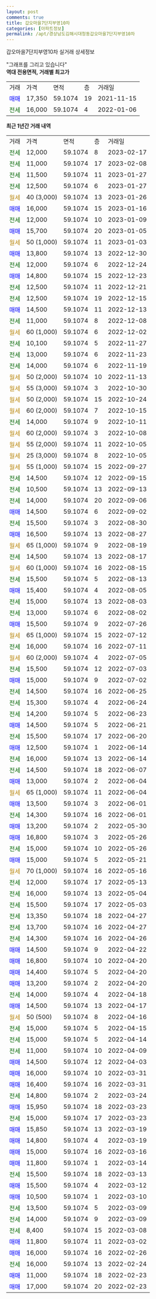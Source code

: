 ```yaml
---
layout: post
comments: true
title: 갑오마을7단지부영10차
categories: [아파트정보]
permalink: /apt/경상남도김해시대청동갑오마을7단지부영10차
---
```


갑오마을7단지부영10차 실거래 상세정보

<script type="text/javascript">
  google.charts.load('current', {'packages':['line', 'corechart']});
  google.charts.setOnLoadCallback(drawChart);

  function drawChart() {
    var data = new google.visualization.DataTable();
    data.addColumn('date', '거래일');
    data.addColumn('number', "매매");
    data.addColumn('number', "전세");
    data.addColumn('number', "전매");

    data.addRows([[new Date(Date.parse("2023-02-17")), null, 12000, null], [new Date(Date.parse("2023-02-08")), null, 11000, null], [new Date(Date.parse("2023-01-27")), null, 11500, null], [new Date(Date.parse("2023-01-27")), null, 12500, null], [new Date(Date.parse("2023-01-26")), null, null, null], [new Date(Date.parse("2023-01-16")), 16000, null, null], [new Date(Date.parse("2023-01-09")), null, 12000, null], [new Date(Date.parse("2023-01-05")), 15700, null, null], [new Date(Date.parse("2023-01-03")), null, null, null], [new Date(Date.parse("2022-12-30")), 13800, null, null], [new Date(Date.parse("2022-12-24")), null, 12000, null], [new Date(Date.parse("2022-12-23")), 14800, null, null], [new Date(Date.parse("2022-12-21")), null, 12500, null], [new Date(Date.parse("2022-12-15")), null, 12500, null], [new Date(Date.parse("2022-12-13")), 14500, null, null], [new Date(Date.parse("2022-12-08")), null, 11000, null], [new Date(Date.parse("2022-12-02")), null, null, null], [new Date(Date.parse("2022-11-27")), null, 10100, null], [new Date(Date.parse("2022-11-23")), null, 13000, null], [new Date(Date.parse("2022-11-19")), null, 14000, null], [new Date(Date.parse("2022-11-13")), null, null, null], [new Date(Date.parse("2022-10-30")), null, null, null], [new Date(Date.parse("2022-10-24")), null, null, null], [new Date(Date.parse("2022-10-15")), null, null, null], [new Date(Date.parse("2022-10-11")), null, 14000, null], [new Date(Date.parse("2022-10-08")), null, null, null], [new Date(Date.parse("2022-10-05")), null, null, null], [new Date(Date.parse("2022-10-05")), null, null, null], [new Date(Date.parse("2022-09-27")), null, null, null], [new Date(Date.parse("2022-09-15")), null, 14500, null], [new Date(Date.parse("2022-09-13")), null, 10500, null], [new Date(Date.parse("2022-09-06")), null, 14000, null], [new Date(Date.parse("2022-09-02")), 14500, null, null], [new Date(Date.parse("2022-08-30")), null, 15500, null], [new Date(Date.parse("2022-08-27")), 16500, null, null], [new Date(Date.parse("2022-08-19")), null, null, null], [new Date(Date.parse("2022-08-17")), null, 14500, null], [new Date(Date.parse("2022-08-15")), null, null, null], [new Date(Date.parse("2022-08-13")), null, 15500, null], [new Date(Date.parse("2022-08-05")), 15400, null, null], [new Date(Date.parse("2022-08-03")), null, 15000, null], [new Date(Date.parse("2022-08-02")), null, 13000, null], [new Date(Date.parse("2022-07-26")), 15500, null, null], [new Date(Date.parse("2022-07-12")), null, null, null], [new Date(Date.parse("2022-07-11")), null, 16000, null], [new Date(Date.parse("2022-07-05")), null, null, null], [new Date(Date.parse("2022-07-03")), null, 15500, null], [new Date(Date.parse("2022-07-02")), 15000, null, null], [new Date(Date.parse("2022-06-25")), null, 14500, null], [new Date(Date.parse("2022-06-24")), null, 15300, null], [new Date(Date.parse("2022-06-23")), null, 14200, null], [new Date(Date.parse("2022-06-21")), 14500, null, null], [new Date(Date.parse("2022-06-20")), null, 15500, null], [new Date(Date.parse("2022-06-14")), 12500, null, null], [new Date(Date.parse("2022-06-14")), null, 16000, null], [new Date(Date.parse("2022-06-07")), null, 14500, null], [new Date(Date.parse("2022-06-04")), 13000, null, null], [new Date(Date.parse("2022-06-04")), null, null, null], [new Date(Date.parse("2022-06-01")), 13500, null, null], [new Date(Date.parse("2022-06-01")), null, 14300, null], [new Date(Date.parse("2022-05-30")), 13200, null, null], [new Date(Date.parse("2022-05-26")), 16800, null, null], [new Date(Date.parse("2022-05-26")), null, 15000, null], [new Date(Date.parse("2022-05-21")), 15000, null, null], [new Date(Date.parse("2022-05-16")), null, null, null], [new Date(Date.parse("2022-05-13")), null, 12000, null], [new Date(Date.parse("2022-05-04")), null, 16000, null], [new Date(Date.parse("2022-05-03")), null, 15500, null], [new Date(Date.parse("2022-04-27")), null, 13350, null], [new Date(Date.parse("2022-04-27")), null, 13700, null], [new Date(Date.parse("2022-04-26")), null, 14300, null], [new Date(Date.parse("2022-04-22")), 14500, null, null], [new Date(Date.parse("2022-04-20")), 16800, null, null], [new Date(Date.parse("2022-04-20")), 14400, null, null], [new Date(Date.parse("2022-04-20")), 13200, null, null], [new Date(Date.parse("2022-04-18")), null, 14000, null], [new Date(Date.parse("2022-04-17")), 14500, null, null], [new Date(Date.parse("2022-04-16")), null, null, null], [new Date(Date.parse("2022-04-15")), null, 15000, null], [new Date(Date.parse("2022-04-14")), null, 15000, null], [new Date(Date.parse("2022-04-09")), null, 11000, null], [new Date(Date.parse("2022-04-03")), 14500, null, null], [new Date(Date.parse("2022-03-31")), 16000, null, null], [new Date(Date.parse("2022-03-31")), 16400, null, null], [new Date(Date.parse("2022-03-24")), null, 14800, null], [new Date(Date.parse("2022-03-23")), 15950, null, null], [new Date(Date.parse("2022-03-23")), null, 15000, null], [new Date(Date.parse("2022-03-19")), 15850, null, null], [new Date(Date.parse("2022-03-19")), 14800, null, null], [new Date(Date.parse("2022-03-16")), 15000, null, null], [new Date(Date.parse("2022-03-14")), 11800, null, null], [new Date(Date.parse("2022-03-13")), null, 15500, null], [new Date(Date.parse("2022-03-12")), 15500, null, null], [new Date(Date.parse("2022-03-10")), 10500, null, null], [new Date(Date.parse("2022-03-09")), null, 13500, null], [new Date(Date.parse("2022-03-09")), null, 14000, null], [new Date(Date.parse("2022-03-08")), null, 8400, null], [new Date(Date.parse("2022-03-02")), 11800, null, null], [new Date(Date.parse("2022-02-26")), 16000, null, null], [new Date(Date.parse("2022-02-24")), null, 16000, null], [new Date(Date.parse("2022-02-23")), 11000, null, null], [new Date(Date.parse("2022-02-23")), 17000, null, null]]);

    var options = {
      hAxis: {
        format: 'yyyy/MM/dd'
      },    
      lineWidth: 0,
      pointsVisible: true,    
      title: '최근 1년간 유형별 실거래가 분포',
      legend: { position: 'bottom' }
    };

    var formatter = new google.visualization.NumberFormat({pattern:'###,###'} );
    formatter.format(data, 1);
    formatter.format(data, 2);
    
    setTimeout(function() {
        var chart = new google.visualization.LineChart(document.getElementById('columnchart_material'));
        chart.draw(data, (options));
        document.getElementById('loading').style.display = 'none';
    }, 200);
  }
</script>


<div id="loading" style="z-index:20; display: block; margin-left: 0px">"그래프를 그리고 있습니다"</div>
<div id="columnchart_material" style="width: 95%; margin-left: 0px; display: block"></div>
<!-- contents start -->
<b>역대 전용면적, 거래별 최고가</b>
<table class="sortable">
    <tr>
      <td>거래</td>
      <td>가격</td>
      <td>면적</td>
      <td>층</td>
      <td>거래일</td>
    </tr>
        <tr>
          <td><a style="color: blue">매매</a></td>
          <td>17,350</td>
          <td>59.1074</td>
          <td>19</td>
          <td>2021-11-15</td>
        </tr>        
        <tr>
              <td><a style="color: darkgreen">전세</a></td>
              <td>16,000</td>
              <td>59.1074</td>
              <td>4</td>
              <td>2022-01-06</td>
            </tr>        
    
</table>

<b>최근 1년간 거래 내역</b>

<table class="sortable">
    <tr>
      <td>거래</td>
      <td>가격</td>
      <td>면적</td>
      <td>층</td>
      <td>거래일</td>
    </tr>
    <tr>
      <td><a style="color: darkgreen">전세</a></td>
      <td>12,000</td>
      <td>59.1074</td>
      <td>8</td>
      <td>2023-02-17</td>
    </tr>          <tr>
      <td><a style="color: darkgreen">전세</a></td>
      <td>11,000</td>
      <td>59.1074</td>
      <td>17</td>
      <td>2023-02-08</td>
    </tr>          <tr>
      <td><a style="color: darkgreen">전세</a></td>
      <td>11,500</td>
      <td>59.1074</td>
      <td>11</td>
      <td>2023-01-27</td>
    </tr>          <tr>
      <td><a style="color: darkgreen">전세</a></td>
      <td>12,500</td>
      <td>59.1074</td>
      <td>6</td>
      <td>2023-01-27</td>
    </tr>          <tr>
      <td><a style="color: darkgoldenrod">월세</a></td>
      <td>40 (3,000)</td>
      <td>59.1074</td>
      <td>13</td>
      <td>2023-01-26</td>
    </tr>          <tr>
      <td><a style="color: blue">매매</a></td>
      <td>16,000</td>
      <td>59.1074</td>
      <td>15</td>
      <td>2023-01-16</td>
    </tr>          <tr>
      <td><a style="color: darkgreen">전세</a></td>
      <td>12,000</td>
      <td>59.1074</td>
      <td>10</td>
      <td>2023-01-09</td>
    </tr>          <tr>
      <td><a style="color: blue">매매</a></td>
      <td>15,700</td>
      <td>59.1074</td>
      <td>20</td>
      <td>2023-01-05</td>
    </tr>          <tr>
      <td><a style="color: darkgoldenrod">월세</a></td>
      <td>50 (1,000)</td>
      <td>59.1074</td>
      <td>11</td>
      <td>2023-01-03</td>
    </tr>          <tr>
      <td><a style="color: blue">매매</a></td>
      <td>13,800</td>
      <td>59.1074</td>
      <td>13</td>
      <td>2022-12-30</td>
    </tr>          <tr>
      <td><a style="color: darkgreen">전세</a></td>
      <td>12,000</td>
      <td>59.1074</td>
      <td>6</td>
      <td>2022-12-24</td>
    </tr>          <tr>
      <td><a style="color: blue">매매</a></td>
      <td>14,800</td>
      <td>59.1074</td>
      <td>15</td>
      <td>2022-12-23</td>
    </tr>          <tr>
      <td><a style="color: darkgreen">전세</a></td>
      <td>12,500</td>
      <td>59.1074</td>
      <td>11</td>
      <td>2022-12-21</td>
    </tr>          <tr>
      <td><a style="color: darkgreen">전세</a></td>
      <td>12,500</td>
      <td>59.1074</td>
      <td>19</td>
      <td>2022-12-15</td>
    </tr>          <tr>
      <td><a style="color: blue">매매</a></td>
      <td>14,500</td>
      <td>59.1074</td>
      <td>11</td>
      <td>2022-12-13</td>
    </tr>          <tr>
      <td><a style="color: darkgreen">전세</a></td>
      <td>11,000</td>
      <td>59.1074</td>
      <td>8</td>
      <td>2022-12-08</td>
    </tr>          <tr>
      <td><a style="color: darkgoldenrod">월세</a></td>
      <td>60 (1,000)</td>
      <td>59.1074</td>
      <td>6</td>
      <td>2022-12-02</td>
    </tr>          <tr>
      <td><a style="color: darkgreen">전세</a></td>
      <td>10,100</td>
      <td>59.1074</td>
      <td>5</td>
      <td>2022-11-27</td>
    </tr>          <tr>
      <td><a style="color: darkgreen">전세</a></td>
      <td>13,000</td>
      <td>59.1074</td>
      <td>6</td>
      <td>2022-11-23</td>
    </tr>          <tr>
      <td><a style="color: darkgreen">전세</a></td>
      <td>14,000</td>
      <td>59.1074</td>
      <td>6</td>
      <td>2022-11-19</td>
    </tr>          <tr>
      <td><a style="color: darkgoldenrod">월세</a></td>
      <td>50 (2,000)</td>
      <td>59.1074</td>
      <td>10</td>
      <td>2022-11-13</td>
    </tr>          <tr>
      <td><a style="color: darkgoldenrod">월세</a></td>
      <td>55 (3,000)</td>
      <td>59.1074</td>
      <td>3</td>
      <td>2022-10-30</td>
    </tr>          <tr>
      <td><a style="color: darkgoldenrod">월세</a></td>
      <td>50 (2,000)</td>
      <td>59.1074</td>
      <td>15</td>
      <td>2022-10-24</td>
    </tr>          <tr>
      <td><a style="color: darkgoldenrod">월세</a></td>
      <td>60 (2,000)</td>
      <td>59.1074</td>
      <td>7</td>
      <td>2022-10-15</td>
    </tr>          <tr>
      <td><a style="color: darkgreen">전세</a></td>
      <td>14,000</td>
      <td>59.1074</td>
      <td>9</td>
      <td>2022-10-11</td>
    </tr>          <tr>
      <td><a style="color: darkgoldenrod">월세</a></td>
      <td>60 (2,000)</td>
      <td>59.1074</td>
      <td>3</td>
      <td>2022-10-08</td>
    </tr>          <tr>
      <td><a style="color: darkgoldenrod">월세</a></td>
      <td>55 (2,000)</td>
      <td>59.1074</td>
      <td>11</td>
      <td>2022-10-05</td>
    </tr>          <tr>
      <td><a style="color: darkgoldenrod">월세</a></td>
      <td>25 (3,000)</td>
      <td>59.1074</td>
      <td>8</td>
      <td>2022-10-05</td>
    </tr>          <tr>
      <td><a style="color: darkgoldenrod">월세</a></td>
      <td>55 (1,000)</td>
      <td>59.1074</td>
      <td>15</td>
      <td>2022-09-27</td>
    </tr>          <tr>
      <td><a style="color: darkgreen">전세</a></td>
      <td>14,500</td>
      <td>59.1074</td>
      <td>12</td>
      <td>2022-09-15</td>
    </tr>          <tr>
      <td><a style="color: darkgreen">전세</a></td>
      <td>10,500</td>
      <td>59.1074</td>
      <td>13</td>
      <td>2022-09-13</td>
    </tr>          <tr>
      <td><a style="color: darkgreen">전세</a></td>
      <td>14,000</td>
      <td>59.1074</td>
      <td>20</td>
      <td>2022-09-06</td>
    </tr>          <tr>
      <td><a style="color: blue">매매</a></td>
      <td>14,500</td>
      <td>59.1074</td>
      <td>6</td>
      <td>2022-09-02</td>
    </tr>          <tr>
      <td><a style="color: darkgreen">전세</a></td>
      <td>15,500</td>
      <td>59.1074</td>
      <td>3</td>
      <td>2022-08-30</td>
    </tr>          <tr>
      <td><a style="color: blue">매매</a></td>
      <td>16,500</td>
      <td>59.1074</td>
      <td>13</td>
      <td>2022-08-27</td>
    </tr>          <tr>
      <td><a style="color: darkgoldenrod">월세</a></td>
      <td>65 (1,000)</td>
      <td>59.1074</td>
      <td>9</td>
      <td>2022-08-19</td>
    </tr>          <tr>
      <td><a style="color: darkgreen">전세</a></td>
      <td>14,500</td>
      <td>59.1074</td>
      <td>13</td>
      <td>2022-08-17</td>
    </tr>          <tr>
      <td><a style="color: darkgoldenrod">월세</a></td>
      <td>60 (1,000)</td>
      <td>59.1074</td>
      <td>16</td>
      <td>2022-08-15</td>
    </tr>          <tr>
      <td><a style="color: darkgreen">전세</a></td>
      <td>15,500</td>
      <td>59.1074</td>
      <td>5</td>
      <td>2022-08-13</td>
    </tr>          <tr>
      <td><a style="color: blue">매매</a></td>
      <td>15,400</td>
      <td>59.1074</td>
      <td>4</td>
      <td>2022-08-05</td>
    </tr>          <tr>
      <td><a style="color: darkgreen">전세</a></td>
      <td>15,000</td>
      <td>59.1074</td>
      <td>13</td>
      <td>2022-08-03</td>
    </tr>          <tr>
      <td><a style="color: darkgreen">전세</a></td>
      <td>13,000</td>
      <td>59.1074</td>
      <td>6</td>
      <td>2022-08-02</td>
    </tr>          <tr>
      <td><a style="color: blue">매매</a></td>
      <td>15,500</td>
      <td>59.1074</td>
      <td>9</td>
      <td>2022-07-26</td>
    </tr>          <tr>
      <td><a style="color: darkgoldenrod">월세</a></td>
      <td>65 (1,000)</td>
      <td>59.1074</td>
      <td>15</td>
      <td>2022-07-12</td>
    </tr>          <tr>
      <td><a style="color: darkgreen">전세</a></td>
      <td>16,000</td>
      <td>59.1074</td>
      <td>16</td>
      <td>2022-07-11</td>
    </tr>          <tr>
      <td><a style="color: darkgoldenrod">월세</a></td>
      <td>60 (2,000)</td>
      <td>59.1074</td>
      <td>4</td>
      <td>2022-07-05</td>
    </tr>          <tr>
      <td><a style="color: darkgreen">전세</a></td>
      <td>15,500</td>
      <td>59.1074</td>
      <td>12</td>
      <td>2022-07-03</td>
    </tr>          <tr>
      <td><a style="color: blue">매매</a></td>
      <td>15,000</td>
      <td>59.1074</td>
      <td>9</td>
      <td>2022-07-02</td>
    </tr>          <tr>
      <td><a style="color: darkgreen">전세</a></td>
      <td>14,500</td>
      <td>59.1074</td>
      <td>16</td>
      <td>2022-06-25</td>
    </tr>          <tr>
      <td><a style="color: darkgreen">전세</a></td>
      <td>15,300</td>
      <td>59.1074</td>
      <td>4</td>
      <td>2022-06-24</td>
    </tr>          <tr>
      <td><a style="color: darkgreen">전세</a></td>
      <td>14,200</td>
      <td>59.1074</td>
      <td>5</td>
      <td>2022-06-23</td>
    </tr>          <tr>
      <td><a style="color: blue">매매</a></td>
      <td>14,500</td>
      <td>59.1074</td>
      <td>5</td>
      <td>2022-06-21</td>
    </tr>          <tr>
      <td><a style="color: darkgreen">전세</a></td>
      <td>15,500</td>
      <td>59.1074</td>
      <td>17</td>
      <td>2022-06-20</td>
    </tr>          <tr>
      <td><a style="color: blue">매매</a></td>
      <td>12,500</td>
      <td>59.1074</td>
      <td>1</td>
      <td>2022-06-14</td>
    </tr>          <tr>
      <td><a style="color: darkgreen">전세</a></td>
      <td>16,000</td>
      <td>59.1074</td>
      <td>13</td>
      <td>2022-06-14</td>
    </tr>          <tr>
      <td><a style="color: darkgreen">전세</a></td>
      <td>14,500</td>
      <td>59.1074</td>
      <td>18</td>
      <td>2022-06-07</td>
    </tr>          <tr>
      <td><a style="color: blue">매매</a></td>
      <td>13,000</td>
      <td>59.1074</td>
      <td>2</td>
      <td>2022-06-04</td>
    </tr>          <tr>
      <td><a style="color: darkgoldenrod">월세</a></td>
      <td>65 (1,000)</td>
      <td>59.1074</td>
      <td>11</td>
      <td>2022-06-04</td>
    </tr>          <tr>
      <td><a style="color: blue">매매</a></td>
      <td>13,500</td>
      <td>59.1074</td>
      <td>3</td>
      <td>2022-06-01</td>
    </tr>          <tr>
      <td><a style="color: darkgreen">전세</a></td>
      <td>14,300</td>
      <td>59.1074</td>
      <td>16</td>
      <td>2022-06-01</td>
    </tr>          <tr>
      <td><a style="color: blue">매매</a></td>
      <td>13,200</td>
      <td>59.1074</td>
      <td>2</td>
      <td>2022-05-30</td>
    </tr>          <tr>
      <td><a style="color: blue">매매</a></td>
      <td>16,800</td>
      <td>59.1074</td>
      <td>3</td>
      <td>2022-05-26</td>
    </tr>          <tr>
      <td><a style="color: darkgreen">전세</a></td>
      <td>15,000</td>
      <td>59.1074</td>
      <td>10</td>
      <td>2022-05-26</td>
    </tr>          <tr>
      <td><a style="color: blue">매매</a></td>
      <td>15,000</td>
      <td>59.1074</td>
      <td>5</td>
      <td>2022-05-21</td>
    </tr>          <tr>
      <td><a style="color: darkgoldenrod">월세</a></td>
      <td>70 (1,000)</td>
      <td>59.1074</td>
      <td>16</td>
      <td>2022-05-16</td>
    </tr>          <tr>
      <td><a style="color: darkgreen">전세</a></td>
      <td>12,000</td>
      <td>59.1074</td>
      <td>17</td>
      <td>2022-05-13</td>
    </tr>          <tr>
      <td><a style="color: darkgreen">전세</a></td>
      <td>16,000</td>
      <td>59.1074</td>
      <td>13</td>
      <td>2022-05-04</td>
    </tr>          <tr>
      <td><a style="color: darkgreen">전세</a></td>
      <td>15,500</td>
      <td>59.1074</td>
      <td>17</td>
      <td>2022-05-03</td>
    </tr>          <tr>
      <td><a style="color: darkgreen">전세</a></td>
      <td>13,350</td>
      <td>59.1074</td>
      <td>18</td>
      <td>2022-04-27</td>
    </tr>          <tr>
      <td><a style="color: darkgreen">전세</a></td>
      <td>13,700</td>
      <td>59.1074</td>
      <td>16</td>
      <td>2022-04-27</td>
    </tr>          <tr>
      <td><a style="color: darkgreen">전세</a></td>
      <td>14,300</td>
      <td>59.1074</td>
      <td>16</td>
      <td>2022-04-26</td>
    </tr>          <tr>
      <td><a style="color: blue">매매</a></td>
      <td>14,500</td>
      <td>59.1074</td>
      <td>9</td>
      <td>2022-04-22</td>
    </tr>          <tr>
      <td><a style="color: blue">매매</a></td>
      <td>16,800</td>
      <td>59.1074</td>
      <td>10</td>
      <td>2022-04-20</td>
    </tr>          <tr>
      <td><a style="color: blue">매매</a></td>
      <td>14,400</td>
      <td>59.1074</td>
      <td>5</td>
      <td>2022-04-20</td>
    </tr>          <tr>
      <td><a style="color: blue">매매</a></td>
      <td>13,200</td>
      <td>59.1074</td>
      <td>2</td>
      <td>2022-04-20</td>
    </tr>          <tr>
      <td><a style="color: darkgreen">전세</a></td>
      <td>14,000</td>
      <td>59.1074</td>
      <td>4</td>
      <td>2022-04-18</td>
    </tr>          <tr>
      <td><a style="color: blue">매매</a></td>
      <td>14,500</td>
      <td>59.1074</td>
      <td>13</td>
      <td>2022-04-17</td>
    </tr>          <tr>
      <td><a style="color: darkgoldenrod">월세</a></td>
      <td>50 (500)</td>
      <td>59.1074</td>
      <td>8</td>
      <td>2022-04-16</td>
    </tr>          <tr>
      <td><a style="color: darkgreen">전세</a></td>
      <td>15,000</td>
      <td>59.1074</td>
      <td>5</td>
      <td>2022-04-15</td>
    </tr>          <tr>
      <td><a style="color: darkgreen">전세</a></td>
      <td>15,000</td>
      <td>59.1074</td>
      <td>5</td>
      <td>2022-04-14</td>
    </tr>          <tr>
      <td><a style="color: darkgreen">전세</a></td>
      <td>11,000</td>
      <td>59.1074</td>
      <td>10</td>
      <td>2022-04-09</td>
    </tr>          <tr>
      <td><a style="color: blue">매매</a></td>
      <td>14,500</td>
      <td>59.1074</td>
      <td>12</td>
      <td>2022-04-03</td>
    </tr>          <tr>
      <td><a style="color: blue">매매</a></td>
      <td>16,000</td>
      <td>59.1074</td>
      <td>10</td>
      <td>2022-03-31</td>
    </tr>          <tr>
      <td><a style="color: blue">매매</a></td>
      <td>16,400</td>
      <td>59.1074</td>
      <td>16</td>
      <td>2022-03-31</td>
    </tr>          <tr>
      <td><a style="color: darkgreen">전세</a></td>
      <td>14,800</td>
      <td>59.1074</td>
      <td>2</td>
      <td>2022-03-24</td>
    </tr>          <tr>
      <td><a style="color: blue">매매</a></td>
      <td>15,950</td>
      <td>59.1074</td>
      <td>18</td>
      <td>2022-03-23</td>
    </tr>          <tr>
      <td><a style="color: darkgreen">전세</a></td>
      <td>15,000</td>
      <td>59.1074</td>
      <td>17</td>
      <td>2022-03-23</td>
    </tr>          <tr>
      <td><a style="color: blue">매매</a></td>
      <td>15,850</td>
      <td>59.1074</td>
      <td>13</td>
      <td>2022-03-19</td>
    </tr>          <tr>
      <td><a style="color: blue">매매</a></td>
      <td>14,800</td>
      <td>59.1074</td>
      <td>4</td>
      <td>2022-03-19</td>
    </tr>          <tr>
      <td><a style="color: blue">매매</a></td>
      <td>15,000</td>
      <td>59.1074</td>
      <td>16</td>
      <td>2022-03-16</td>
    </tr>          <tr>
      <td><a style="color: blue">매매</a></td>
      <td>11,800</td>
      <td>59.1074</td>
      <td>1</td>
      <td>2022-03-14</td>
    </tr>          <tr>
      <td><a style="color: darkgreen">전세</a></td>
      <td>15,500</td>
      <td>59.1074</td>
      <td>18</td>
      <td>2022-03-13</td>
    </tr>          <tr>
      <td><a style="color: blue">매매</a></td>
      <td>15,500</td>
      <td>59.1074</td>
      <td>4</td>
      <td>2022-03-12</td>
    </tr>          <tr>
      <td><a style="color: blue">매매</a></td>
      <td>10,500</td>
      <td>59.1074</td>
      <td>1</td>
      <td>2022-03-10</td>
    </tr>          <tr>
      <td><a style="color: darkgreen">전세</a></td>
      <td>13,500</td>
      <td>59.1074</td>
      <td>5</td>
      <td>2022-03-09</td>
    </tr>          <tr>
      <td><a style="color: darkgreen">전세</a></td>
      <td>14,000</td>
      <td>59.1074</td>
      <td>9</td>
      <td>2022-03-09</td>
    </tr>          <tr>
      <td><a style="color: darkgreen">전세</a></td>
      <td>8,400</td>
      <td>59.1074</td>
      <td>15</td>
      <td>2022-03-08</td>
    </tr>          <tr>
      <td><a style="color: blue">매매</a></td>
      <td>11,800</td>
      <td>59.1074</td>
      <td>11</td>
      <td>2022-03-02</td>
    </tr>          <tr>
      <td><a style="color: blue">매매</a></td>
      <td>16,000</td>
      <td>59.1074</td>
      <td>16</td>
      <td>2022-02-26</td>
    </tr>          <tr>
      <td><a style="color: darkgreen">전세</a></td>
      <td>16,000</td>
      <td>59.1074</td>
      <td>13</td>
      <td>2022-02-24</td>
    </tr>          <tr>
      <td><a style="color: blue">매매</a></td>
      <td>11,000</td>
      <td>59.1074</td>
      <td>18</td>
      <td>2022-02-23</td>
    </tr>          <tr>
      <td><a style="color: blue">매매</a></td>
      <td>17,000</td>
      <td>59.1074</td>
      <td>20</td>
      <td>2022-02-23</td>
    </tr>      </table>
<!-- contents end -->    


